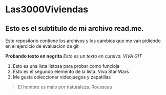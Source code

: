 # Las3000Viviendas
## Esto es el subtitulo de mi archivo read.me.

Este repositorio contiene los archivos y los cambios que me van pidiendo en el ejercicio de evaluacion de git

**Probando texto en negrita**
*Esto es un texto en cursiva. VIVA GIT*

1. Esto es una lista listosa para probar como funcioja
2. Esto es el segundo elemento de la lista. Viva Star Wars
3. Me gusta coleccionar videojuegos y zapatillas

> El hombre es malo por naturaleza. Rousseau


